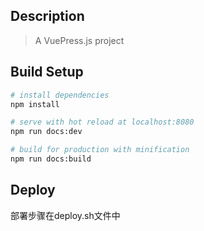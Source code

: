 ## Description

> A VuePress.js project

## Build Setup

``` bash
# install dependencies
npm install

# serve with hot reload at localhost:8080
npm run docs:dev

# build for production with minification
npm run docs:build
```

## Deploy
部署步骤在deploy.sh文件中
